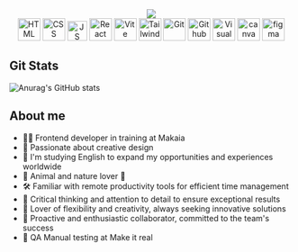 <div align="center"> <img src="https://github.com/ibelabrador/ibelabrador/assets/118490263/aa788d31-0a55-4004-8e01-e5b0360d2f3a" /> </div>

<div align="center">
	<img width="40" src="https://user-images.githubusercontent.com/25181517/192158954-f88b5814-d510-4564-b285-dff7d6400dad.png" alt="HTML" title="HTML"/>
	<img width="40" src="https://user-images.githubusercontent.com/25181517/183898674-75a4a1b1-f960-4ea9-abcb-637170a00a75.png" alt="CSS" title="CSS"/>
 	<img width="35" src="https://github.com/ibelabrador/ibelabrador/assets/118490263/1df96549-36ed-45a7-85c2-64b88ee65952" alt="JS" title="JS"/>
	<img width="40" src="https://github.com/ibelabrador/ibelabrador/assets/118490263/abc4b555-d340-4f36-987a-d476b7398bbf" alt="React" title="React"/>
 	<img width="40" src="https://github-production-user-asset-6210df.s3.amazonaws.com/62091613/261395532-b40892ef-efb8-4b0e-a6b5-d1cfc2f3fc35.png" alt="Vite" title="Vite"/>
  	<img width="40" src="https://user-images.githubusercontent.com/25181517/202896760-337261ed-ee92-4979-84c4-d4b829c7355d.png" alt="Tailwind CSS" title="Tailwind CSS"/>
	<img width="40" src="https://user-images.githubusercontent.com/25181517/192108372-f71d70ac-7ae6-4c0d-8395-51d8870c2ef0.png" alt="Git" title="Git"/>
 	<img width="40" src="https://github.com/ibelabrador/ibelabrador/assets/118490263/c0ddd41f-3d9b-4bc4-bb2e-5d4e5d0070ca" alt="Github" title="Github"/>
	<img width="40" src="https://user-images.githubusercontent.com/25181517/192108891-d86b6220-e232-423a-bf5f-90903e6887c3.png" alt="Visual Studio Code" title="Visual Studio Code"/>
 	<img width="40" src="https://github.com/ibelabrador/ibelabrador/assets/118490263/b430d6f7-bb42-4513-8cea-b9c191b54674" alt="canva" title="canva"/>
  	<img width="40" src="https://github.com/ibelabrador/ibelabrador/assets/118490263/cbb9a584-943d-4b8d-af77-37a279aabfe8" alt="figma" title="figma"/>
</div>

## Git Stats

![Anurag's GitHub stats](https://github-readme-stats.vercel.app/api?username=ibelabrador&theme=aura&show_icons=true)


## About me

- 👷‍♀️ Frontend developer in training at Makaia
- 🎨 Passionate about creative design
- 📖 I'm studying English to expand my opportunities and experiences worldwide
- 🐶 Animal and nature lover 🌱
- 🛠️ Familiar with remote productivity tools for efficient time management
- 🧠 Critical thinking and attention to detail to ensure exceptional results
- 🌈 Lover of flexibility and creativity, always seeking innovative solutions
- 🤝 Proactive and enthusiastic collaborator, committed to the team's success
- 🔨 QA Manual testing at Make it real





